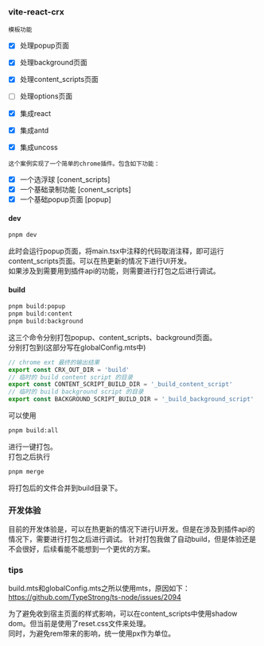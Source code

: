 ### vite-react-crx
`模板功能`
- [x] 处理popup页面
- [x] 处理background页面
- [x] 处理content_scripts页面
- [ ] 处理options页面
- [x] 集成react
- [x] 集成antd
- [x] 集成uncoss


`这个案例实现了一个简单的chrome插件。包含如下功能：`
- [x] 一个选浮球 [conent_scripts]
- [x] 一个基础录制功能 [conent_scripts]
- [x] 一个基础popup页面 [popup]

#### dev
```bash
pnpm dev
```
此时会运行popup页面，将main.tsx中注释的代码取消注释，即可运行content_scripts页面。可以在热更新的情况下进行UI开发。  
如果涉及到需要用到插件api的功能，则需要进行打包之后进行调试。

#### build
```bash
pnpm build:popup
pnpm build:content
pnpm build:background
```
这三个命令分别打包popup、content_scripts、background页面。  
分别打包到(这部分写在globalConfig.mts中)
```js
// chrome ext 最终的输出结果
export const CRX_OUT_DIR = 'build'
// 临时的 build content script 的目录
export const CONTENT_SCRIPT_BUILD_DIR = '_build_content_script'
// 临时的 build background script 的目录
export const BACKGROUND_SCRIPT_BUILD_DIR = '_build_background_script'
```
可以使用
```bash
pnpm build:all
```
进行一键打包。  
打包之后执行
```bash
pnpm merge
```
将打包后的文件合并到build目录下。

### 开发体验
目前的开发体验是，可以在热更新的情况下进行UI开发。但是在涉及到插件api的情况下，需要进行打包之后进行调试。
针对打包我做了自动build，但是体验还是不会很好，后续看能不能想到一个更优的方案。

### tips
build.mts和globalConfig.mts之所以使用mts，原因如下：
https://github.com/TypeStrong/ts-node/issues/2094

为了避免收到宿主页面的样式影响，可以在content_scripts中使用shadow dom。但当前是使用了reset.css文件来处理。  
同时，为避免rem带来的影响，统一使用px作为单位。
